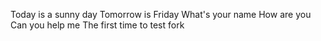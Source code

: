 Today is a sunny day
Tomorrow is Friday
What's your name
How are you
Can you help me
The first time to test fork 

